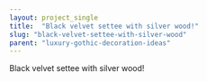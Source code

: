 ```yaml
---
layout: project_single
title:  "Black velvet settee with silver wood!"
slug: "black-velvet-settee-with-silver-wood"
parent: "luxury-gothic-decoration-ideas"
---
```

Black velvet settee with silver wood!
